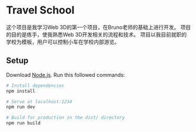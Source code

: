 # Travel School
这个项目是我学习Web 3D的第一个项目，在Bruno老师的基础上进行开发。
项目的目的是练手，使我熟悉Web 3D开发相关的流程和技术。
项目以我目前就职的学校为模板，用户可以控制小车在学校内部游览。
## Setup
Download [Node.js](https://nodejs.org/en/download/).
Run this followed commands:

``` bash
# Install dependencies
npm install

# Serve at localhost:1234
npm run dev

# Build for production in the dist/ directory
npm run build
```

